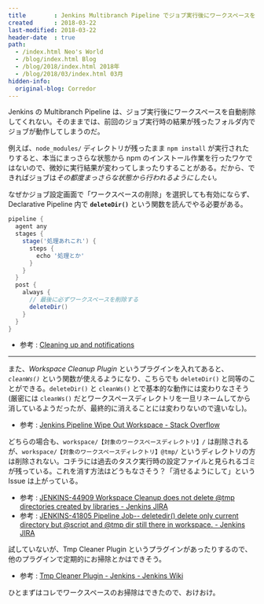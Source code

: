 ```yaml
---
title        : Jenkins Multibranch Pipeline でジョブ実行後にワークスペースを削除する方法
created      : 2018-03-22
last-modified: 2018-03-22
header-date  : true
path:
  - /index.html Neo's World
  - /blog/index.html Blog
  - /blog/2018/index.html 2018年
  - /blog/2018/03/index.html 03月
hidden-info:
  original-blog: Corredor
---
```


Jenkins の Multibranch Pipeline は、ジョブ実行後にワークスペースを自動削除してくれない。そのままでは、前回のジョブ実行時の結果が残ったフォルダ内でジョブが動作してしまうのだ。

例えば、`node_modules/` ディレクトリが残ったまま `npm install` が実行されたりすると、本当にまっさらな状態から npm のインストール作業を行ったワケではないので、微妙に実行結果が変わってしまったりすることがある。だから、できればジョブは*その都度まっさらな状態から行われるようにしたい。*

なぜかジョブ設定画面で「ワークスペースの削除」を選択しても有効にならず、Declarative Pipeline 内で **`deleteDir()`** という関数を読んでやる必要がある。

```groovy
pipeline {
  agent any
  stages {
    stage('処理あれこれ') {
      steps {
        echo '処理とか'
      }
    }
  }
  post {
    always {
      // 最後に必ずワークスペースを削除する
      deleteDir()
    }
  }
}
```

- 参考 : [Cleaning up and notifications](https://jenkins.io/doc/pipeline/tour/post/)

-----

また、*Workspace Cleanup Plugin* というプラグインを入れてあると、*`cleanWs()`* という関数が使えるようになり、こちらでも `deleteDir()` と同等のことができる。`deleteDir()` と `cleanWs()` とで基本的な動作には変わりなさそう (厳密には `cleanWs()` だとワークスペースディレクトリを一旦リネームしてから消しているようだったが、最終的に消えることには変わりないので違いなし)。

- 参考 : [Jenkins Pipeline Wipe Out Workspace - Stack Overflow](https://stackoverflow.com/a/46914723)

どちらの場合も、`workspace/【対象のワークスペースディレクトリ】/` は削除されるが、`workspace/【対象のワークスペースディレクトリ】@tmp/` というディレクトリの方は削除されない。コチラには過去のタスク実行時の設定ファイルと見られるゴミが残っている。これを消す方法はどうもなさそう？「消せるようにして」という Issue は上がっている。

- 参考 : [JENKINS-44909 Workspace Cleanup does not delete @tmp directories created by libraries - Jenkins JIRA](https://issues.jenkins-ci.org/browse/JENKINS-44909)
- 参考 : [JENKINS-41805 Pipeline Job-- deletedir() delete only current directory but @script and @tmp dir still there in workspace. - Jenkins JIRA](https://issues.jenkins-ci.org/browse/JENKINS-41805)

試していないが、Tmp Cleaner Plugin というプラグインがあったりするので、他のプラグインで定期的にお掃除とかはできそう。

- 参考 : [Tmp Cleaner Plugin - Jenkins - Jenkins Wiki](https://wiki.jenkins.io/display/JENKINS/Tmp+Cleaner+Plugin)

ひとまずはコレでワークスペースのお掃除はできたので、おけおけ。
